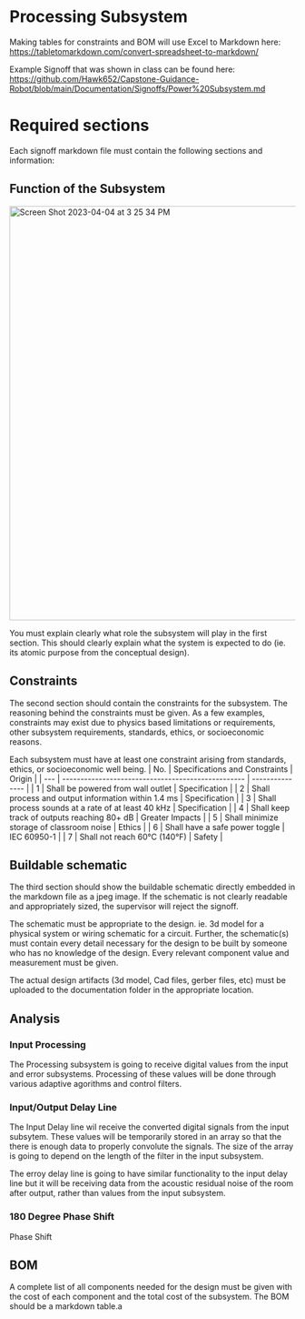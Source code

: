 # Processing Subsystem




Making tables for constraints and BOM will use Excel to Markdown here:
https://tabletomarkdown.com/convert-spreadsheet-to-markdown/

Example Signoff that was shown in class can be found here:
https://github.com/Hawk652/Capstone-Guidance-Robot/blob/main/Documentation/Signoffs/Power%20Subsystem.md

# Required sections


Each signoff markdown file must contain the following sections and information:

## Function of the Subsystem

<img width="728" alt="Screen Shot 2023-04-04 at 3 25 34 PM" src="https://user-images.githubusercontent.com/123997954/229912228-53e792c0-7cce-496a-ace8-6fa46197ea0d.png">

You must explain clearly what role the subsystem will play in the first section. This should clearly explain what the system is expected to do (ie. its atomic purpose from the conceptual design).

## Constraints

The second section should contain the constraints for the subsystem. The reasoning behind the constraints must be given. As a few examples, constraints may exist due to physics based limitations or requirements, other subsystem requirements, standards, ethics, or socioeconomic reasons. 

Each subsystem must have at least one constraint arising from standards, ethics, or socioeconomic well being.
| No. | Specifications and Constraints                     | Origin          |
| --- | -------------------------------------------------- | --------------- |
| 1   | Shall be powered from wall outlet                  | Specification   |
| 2   | Shall process and output information within 1.4 ms | Specification   |
| 3   | Shall process sounds at a rate of at least 40 kHz  | Specification   |
| 4   | Shall keep track of outputs reaching 80+ dB        | Greater Impacts |
| 5   | Shall minimize storage of classroom noise          | Ethics          |
| 6   | Shall have a safe power toggle                     | IEC 60950-1     |
| 7   | Shall not reach 60°C (140°F)                       | Safety          |

## Buildable schematic 

The third section should show the buildable schematic directly embedded in the markdown file as a jpeg image. If the schematic is not clearly readable and appropriately sized, the supervisor will reject the signoff. 

The schematic must be appropriate to the design. ie. 3d model for a physical system or wiring schematic for a circuit. Further, the schematic(s) must contain every detail necessary for the design to be built by someone who has no knowledge of the design. Every relevant component value and measurement must be given.

The actual design artifacts (3d model, Cad files, gerber files, etc) must be uploaded to the documentation folder in the appropriate location.

## Analysis

### Input Processing

The Processing subsystem is going to receive digital values from the input and error subsystems. Processing of these values will be done through various adaptive agorithms and control filters.

### Input/Output Delay Line
The Input Delay line wil receive the converted digital signals from the input subsytem. These values will be temporarily stored in an array so that the there is enough data to properly convolute the signals. The size of the array is going to depend on the length of the filter in the input subsystem.

The erroy delay line is going to have similar functionality to the input delay line but it will be receiving data from the acoustic residual noise of the room after output, rather than values from the input subsystem. 

### 180 Degree Phase Shift

Phase Shift

 

## BOM

A complete list of all components needed for the design must be given with the cost of each component and the total cost of the subsystem. The BOM should be a markdown table.a
